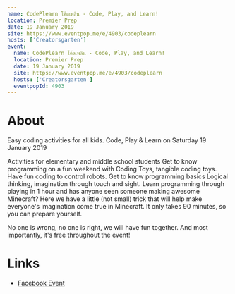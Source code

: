 ```yaml
---
name: CodePlearn โค้ดเพลิน - Code, Play, and Learn!
location: Premier Prep
date: 19 January 2019
site: https://www.eventpop.me/e/4903/codeplearn
hosts: ['Creatorsgarten']
event:
  name: CodePlearn โค้ดเพลิน - Code, Play, and Learn!
  location: Premier Prep
  date: 19 January 2019
  site: https://www.eventpop.me/e/4903/codeplearn
  hosts: ['Creatorsgarten']
  eventpopId: 4903
---
```


# About

Easy coding activities for all kids.
Code, Play & Learn on Saturday 19 January 2019

Activities for elementary and middle school students Get to know programming on a fun weekend with Coding Toys, tangible coding toys. Have fun coding to control robots. Get to know programming basics Logical thinking, imagination through touch and sight. Learn programming through playing in 1 hour and has anyone seen someone making awesome Minecraft? Here we have a little (not small) trick that will help make everyone's imagination come true in Minecraft. It only takes 90 minutes, so you can prepare yourself.

No one is wrong, no one is right, we will have fun together. And most importantly, it's free throughout the event!

# Links

- [Facebook Event](https://www.facebook.com/events/369429557166010/)
